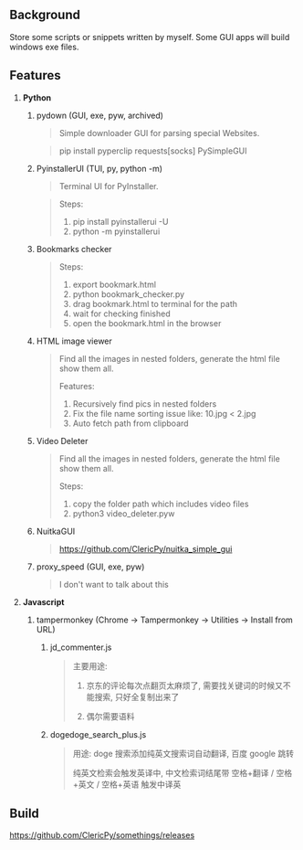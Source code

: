 
## Background

Store some scripts or snippets written by myself. Some GUI apps will build windows exe files.

## Features

1. **Python**

   1. pydown (GUI, exe, pyw, archived)

      > Simple downloader GUI for parsing special Websites.
      
      > pip install pyperclip requests[socks] PySimpleGUI

   2. PyinstallerUI  (TUI, py, python -m)

      > Terminal UI for PyInstaller.
      
      > Steps:
      >
      > 1. pip install pyinstallerui -U
      > 2. python -m pyinstallerui
      
   3. Bookmarks checker

      > Steps:
      >
      > 1. export bookmark.html
      > 2. python bookmark_checker.py
      > 3. drag bookmark.html to terminal for the path
      > 4. wait for checking finished
      > 5. open the bookmark.html in the browser
      
   4. HTML image viewer

      > Find all the images in nested folders, generate the html file show them all.
      >
      > Features:
      >
      > 1. Recursively find pics in nested folders
      > 2. Fix the file name sorting issue like: 10.jpg < 2.jpg
      > 3. Auto fetch path from clipboard

   5. Video Deleter

      > Find all the images in nested folders, generate the html file show them all.
      >
      > Steps:
      >
      > 1. copy the folder path which includes video files
      > 2. python3 video_deleter.pyw

   6. NuitkaGUI

      > https://github.com/ClericPy/nuitka_simple_gui

   7. proxy_speed (GUI, exe, pyw)

      > I don't want to talk about this

2. **Javascript**
   1. tampermonkey (Chrome -> Tampermonkey -> Utilities -> Install from URL)

      1. jd_commenter.js

         > 主要用途:
         >
         > 1. 京东的评论每次点翻页太麻烦了, 需要找关键词的时候又不能搜索, 只好全复制出来了
         >
         > 2. 偶尔需要语料

      2. dogedoge_search_plus.js
      
         > 用途: doge 搜索添加纯英文搜索词自动翻译, 百度 google 跳转
         >
         > 纯英文检索会触发英译中, 中文检索词结尾带 空格+翻译 / 空格+英文 / 空格+英语 触发中译英

## Build

https://github.com/ClericPy/somethings/releases
